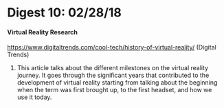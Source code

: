 # Digest 10: 02/28/18
#### Virtual Reality Research

https://www.digitaltrends.com/cool-tech/history-of-virtual-reality/ (Digital Trends)

1. This article talks about the different milestones on the virtual reality journey.  It goes through the significant years that contributed to the development of virtual reality starting from talking about the beginning when the term was first brought up, to the first headset, and how we use it today.  

